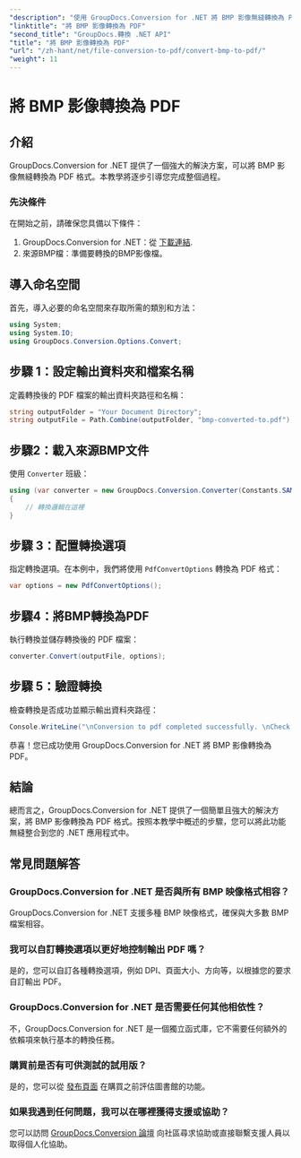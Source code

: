 ```yaml
---
"description": "使用 GroupDocs.Conversion for .NET 將 BMP 影像無縫轉換為 PDF。可自訂選項以獲得最佳輸出。"
"linktitle": "將 BMP 影像轉換為 PDF"
"second_title": "GroupDocs.轉換 .NET API"
"title": "將 BMP 影像轉換為 PDF"
"url": "/zh-hant/net/file-conversion-to-pdf/convert-bmp-to-pdf/"
"weight": 11
---
```


# 將 BMP 影像轉換為 PDF

## 介紹
GroupDocs.Conversion for .NET 提供了一個強大的解決方案，可以將 BMP 影像無縫轉換為 PDF 格式。本教學將逐步引導您完成整個過程。
### 先決條件
在開始之前，請確保您具備以下條件：
1. GroupDocs.Conversion for .NET：從 [下載連結](https://releases。groupdocs.com/conversion/net/).
2. 來源BMP檔：準備要轉換的BMP影像檔。

## 導入命名空間
首先，導入必要的命名空間來存取所需的類別和方法：
```csharp
using System;
using System.IO;
using GroupDocs.Conversion.Options.Convert;
```
## 步驟 1：設定輸出資料夾和檔案名稱
定義轉換後的 PDF 檔案的輸出資料夾路徑和名稱：
```csharp
string outputFolder = "Your Document Directory";
string outputFile = Path.Combine(outputFolder, "bmp-converted-to.pdf");
```
## 步驟2：載入來源BMP文件
使用 `Converter` 班級：
```csharp
using (var converter = new GroupDocs.Conversion.Converter(Constants.SAMPLE_BMP))
{
    // 轉換邏輯在這裡
}
```
## 步驟 3：配置轉換選項
指定轉換選項。在本例中，我們將使用 `PdfConvertOptions` 轉換為 PDF 格式：
```csharp
var options = new PdfConvertOptions();
```
## 步驟4：將BMP轉換為PDF
執行轉換並儲存轉換後的 PDF 檔案：
```csharp
converter.Convert(outputFile, options);
```
## 步驟 5：驗證轉換
檢查轉換是否成功並顯示輸出資料夾路徑：
```csharp
Console.WriteLine("\nConversion to pdf completed successfully. \nCheck output in {0}", outputFolder);
```
恭喜！您已成功使用 GroupDocs.Conversion for .NET 將 BMP 影像轉換為 PDF。

## 結論
總而言之，GroupDocs.Conversion for .NET 提供了一個簡單且強大的解決方案，將 BMP 影像轉換為 PDF 格式。按照本教學中概述的步驟，您可以將此功能無縫整合到您的 .NET 應用程式中。
## 常見問題解答
### GroupDocs.Conversion for .NET 是否與所有 BMP 映像格式相容？
GroupDocs.Conversion for .NET 支援多種 BMP 映像格式，確保與大多數 BMP 檔案相容。
### 我可以自訂轉換選項以更好地控制輸出 PDF 嗎？
是的，您可以自訂各種轉換選項，例如 DPI、頁面大小、方向等，以根據您的要求自訂輸出 PDF。
### GroupDocs.Conversion for .NET 是否需要任何其他相依性？
不，GroupDocs.Conversion for .NET 是一個獨立函式庫，它不需要任何額外的依賴項來執行基本的轉換任務。
### 購買前是否有可供測試的試用版？
是的，您可以從 [發布頁面](https://releases.groupdocs.com/) 在購買之前評估圖書館的功能。
### 如果我遇到任何問題，我可以在哪裡獲得支援或協助？
您可以訪問 [GroupDocs.Conversion 論壇](https://forum.groupdocs.com/c/conversion/11) 向社區尋求協助或直接聯繫支援人員以取得個人化協助。